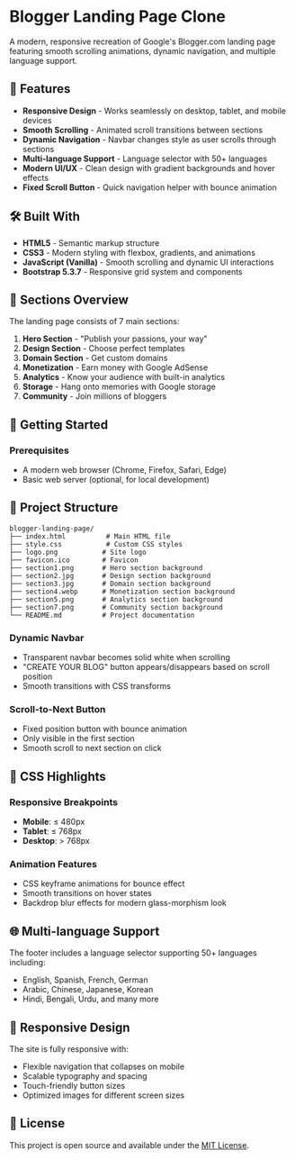 # Blogger Landing Page Clone

A modern, responsive recreation of Google's Blogger.com landing page featuring smooth scrolling animations, dynamic navigation, and multiple language support.

## 🎯 Features

- **Responsive Design** - Works seamlessly on desktop, tablet, and mobile devices
- **Smooth Scrolling** - Animated scroll transitions between sections
- **Dynamic Navigation** - Navbar changes style as user scrolls through sections
- **Multi-language Support** - Language selector with 50+ languages
- **Modern UI/UX** - Clean design with gradient backgrounds and hover effects
- **Fixed Scroll Button** - Quick navigation helper with bounce animation

## 🛠️ Built With

- **HTML5** - Semantic markup structure
- **CSS3** - Modern styling with flexbox, gradients, and animations
- **JavaScript (Vanilla)** - Smooth scrolling and dynamic UI interactions
- **Bootstrap 5.3.7** - Responsive grid system and components

## 📱 Sections Overview

The landing page consists of 7 main sections:

1. **Hero Section** - "Publish your passions, your way"
2. **Design Section** - Choose perfect templates
3. **Domain Section** - Get custom domains
4. **Monetization** - Earn money with Google AdSense
5. **Analytics** - Know your audience with built-in analytics
6. **Storage** - Hang onto memories with Google storage
7. **Community** - Join millions of bloggers

## 🚀 Getting Started

### Prerequisites

- A modern web browser (Chrome, Firefox, Safari, Edge)
- Basic web server (optional, for local development)



## 📁 Project Structure

```
blogger-landing-page/
├── index.html          # Main HTML file
├── style.css           # Custom CSS styles
├── logo.png           # Site logo
├── favicon.ico        # Favicon
├── section1.png       # Hero section background
├── section2.jpg       # Design section background
├── section3.jpg       # Domain section background
├── section4.webp      # Monetization section background
├── section5.png       # Analytics section background
├── section7.png       # Community section background
└── README.md          # Project documentation
```

### Dynamic Navbar
- Transparent navbar becomes solid white when scrolling
- "CREATE YOUR BLOG" button appears/disappears based on scroll position
- Smooth transitions with CSS transforms

### Scroll-to-Next Button
- Fixed position button with bounce animation
- Only visible in the first section
- Smooth scroll to next section on click

## 🎨 CSS Highlights

### Responsive Breakpoints
- **Mobile**: ≤ 480px
- **Tablet**: ≤ 768px
- **Desktop**: > 768px

### Animation Features
- CSS keyframe animations for bounce effect
- Smooth transitions on hover states
- Backdrop blur effects for modern glass-morphism look

## 🌐 Multi-language Support

The footer includes a language selector supporting 50+ languages including:
- English, Spanish, French, German
- Arabic, Chinese, Japanese, Korean
- Hindi, Bengali, Urdu, and many more

## 📱 Responsive Design

The site is fully responsive with:
- Flexible navigation that collapses on mobile
- Scalable typography and spacing
- Touch-friendly button sizes
- Optimized images for different screen sizes


## 📄 License

This project is open source and available under the [MIT License](LICENSE).
